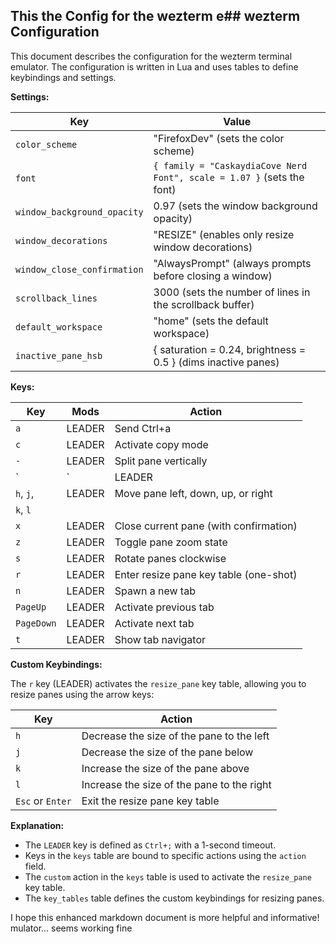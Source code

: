 ## This the Config for the wezterm e## wezterm Configuration

This document describes the configuration for the wezterm terminal emulator. The configuration is written in Lua and uses tables to define keybindings and settings.

**Settings:**

| Key        | Value                                                                   |
|------------|--------------------------------------------------------------------------|
| `color_scheme` | "FirefoxDev" (sets the color scheme)                                    |
| `font`      | `{ family = "CaskaydiaCove Nerd Font", scale = 1.07 }` (sets the font)  |
| `window_background_opacity` | 0.97 (sets the window background opacity)                    |
| `window_decorations` | "RESIZE" (enables only resize window decorations)                |
| `window_close_confirmation` | "AlwaysPrompt" (always prompts before closing a window)     |
| `scrollback_lines` | 3000 (sets the number of lines in the scrollback buffer)           |
| `default_workspace` | "home" (sets the default workspace)                                |
| `inactive_pane_hsb` |  { saturation = 0.24, brightness = 0.5 } (dims inactive panes)     |

**Keys:**

| Key       | Mods       | Action                                     |
|-----------|------------|----------------------------------------------|
| `a`       | LEADER      | Send Ctrl+a                                     |
| `c`       | LEADER      | Activate copy mode                          |
| `-`       | LEADER      | Split pane vertically                        |
| `|`       | LEADER|SHIFT | Split pane horizontally (when Caps Lock is on) |
| `h`, `j`, | LEADER      | Move pane left, down, up, or right             |
| `k`, `l`  |            |                                               |
| `x`       | LEADER      | Close current pane (with confirmation)         |
| `z`       | LEADER      | Toggle pane zoom state                        |
| `s`       | LEADER      | Rotate panes clockwise                         |
| `r`       | LEADER      | Enter resize pane key table (one-shot)      |
| `n`       | LEADER      | Spawn a new tab                                |
| `PageUp`  | LEADER      | Activate previous tab                          |
| `PageDown` | LEADER      | Activate next tab                            |
| `t`       | LEADER      | Show tab navigator                              |

**Custom Keybindings:**

The `r` key (LEADER) activates the `resize_pane` key table, allowing you to resize panes using the arrow keys:

| Key | Action                                        |
|---|---|
| `h` | Decrease the size of the pane to the left     |
| `j` | Decrease the size of the pane below           |
| `k` | Increase the size of the pane above           |
| `l` | Increase the size of the pane to the right      |
| `Esc` or `Enter` | Exit the resize pane key table         |

**Explanation:**

- The `LEADER` key is defined as `Ctrl+;` with a 1-second timeout.
- Keys in the `keys` table are bound to specific actions using the `action` field.
- The `custom` action in the `keys` table is used to activate the `resize_pane` key table.
- The `key_tables` table defines the custom keybindings for resizing panes.

I hope this enhanced markdown document is more helpful and informative!
mulator... seems working fine
